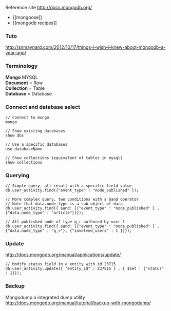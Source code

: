 Reference site http://docs.mongodb.org/

* [[mongoose]]
* [[mongodb recipes]]

### Tuto 

http://snmaynard.com/2012/10/17/things-i-wish-i-knew-about-mongodb-a-year-ago/

### Terminology 

**Mongo**       MYSQL   
**Document**  =  Row   
**Collection** = Table   
**Database**  =  Database   


### Connect and database select
```
// Connect to mongo
mongo

// Show existing databases 
show dbs

// Use a specific databases 
use databaseName

// Show collections (equivalent of tables in mysql)
show collections
```
### Querying
```
// Simple query, all result with a specific field value 
db.user_activity.find({"event_type" : "node_published" });

// More complex query, two conditions with a $and operator
// Note that data.node_type is a sub object of data
db.user_activity.find({ $and: [{"event_type" : "node_published" } , {"data.node_type" : "article"}]});

// All published node of type q_r authored by user 1
db.user_activity.find({ $and: [{"event_type" : "node_published" } , {"data.node_type" : "q_r"}, {"involved_users" : 1 }]});

```

### Update 
http://docs.mongodb.org/manual/applications/update/

```
// Modify status field in a entity with id 23715
db.user_activity.update({ "entity_id" : 237515 } , { $set : {"status" : 1}});

```

### Backup 

Mongodump a integrated dump utility
http://docs.mongodb.org/manual/tutorial/backup-with-mongodump/